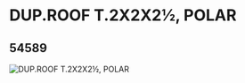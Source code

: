 # DUP.ROOF T.2X2X2½, POLAR
## 54589
![DUP.ROOF T.2X2X2½, POLAR](https://lc-www-live-s.legocdn.com/media/bricks/5/2/4282634.jpg)